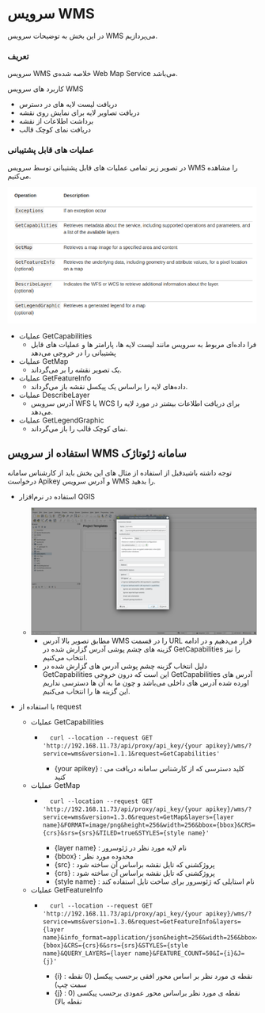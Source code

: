 # سرویس WMS
در این بخش به توضیحات سرویس WMS می‌پردازیم.

### تعریف
سرویس WMS خلاصه شده‌ی Web Map Service می‌باشد.

کاربرد های سرویس WMS

- دریافت لیست لایه های در دسترس
- دریافت تصاویر لایه برای نمایش روی نقشه
- برداشت اطلاعات از نقشه
- دریافت نمای کوچک قالب

### عملیات های قابل پشتیبانی
در تصویر زیر تمامی عملیات های قابل پشتیبانی توسط سرویس WMS را مشاهده می‌کنیم.

![WMS supported operations!](https://raw.githubusercontent.com/SaaFaa-company/geotajak3-documents/main/services/image/wms-oprations.png "WMS supported operations")

- عملیات GetCapabilities
  - فرا داده‌ای مربوط به سرویس مانند لیست لایه ها، پارامتر ها و عملیات های قابل پشتیبانی را در خروجی می‌دهد
- عملیات GetMap
  - یک تصویر نقشه را بر می‌گرداند.
- عملیات GetFeatureInfo
  - داده‌های لایه را براساس یک پیکسل نقشه باز می‌گرداند.
- عملیات DescribeLayer
  - آدرس سرویس WFS یا WCS برای دریافت اطلاعات بیشتر در مورد لایه را می‌دهد.
- عملیات GetLegendGraphic
  - نمای کوچک قالب را باز می‌گرداند.
  
## استفاده از سرویس WMS سامانه ژئوتاژک

توجه داشته باشیدقبل از استفاده از مثال های این بخش باید از کارشناس سامانه درخواست Apikey و آدرس سرویس WMS را بدهید.

- استفاده در نرم‌افزار QGIS
  - ![add WMS to qgis!](https://raw.githubusercontent.com/SaaFaa-company/geotajak3-documents/main/services/image/add-wms-qgis.png "add WMS to qgis")
    - مطابق تصویر بالا آدرس WMS را در قسمت URL قرار می‌دهیم و در ادامه گزینه های چشم پوشی آدرس گزارش شده در GetCapabilities را نیز انتخاب می‌کنیم.
    - دلیل انتخاب گزینه چشم پوشی آدرس های گزارش شده در GetCapabilities این است که درون خروجی GetCapabilities آدرس های اورده شده آدرس های داخلی می‌باشد و چون ما به آن ها دسترسی نداریم این گزینه ها را انتخاب می‌کنیم.
    
- با استفاده از request
  - عملیات GetCapabilities
    - ```
        curl --location --request GET 'http://192.168.11.73/api/proxy/api_key/{your apikey}/wms/?service=wms&version=1.1.1&request=GetCapabilities'
      ```
      - {your apikey} : کلید دسترسی که از کارشناس سامانه دریافت می کنید
  - عملیات GetMap
    - ```
        curl --location --request GET 'http://192.168.11.73/api/proxy/api_key/{your apikey}/wms/?service=wms&version=1.3.0&request=GetMap&layers={layer name}&FORMAT=image/png&height=256&width=256&bbox={bbox}&CRS={crs}&srs={srs}&TILED=true&STYLES={style name}'
      ```
      - {layer name} : نام لایه مورد نظر در ژئوسرور
      - {bbox} : محدوده مورد نظر
      - {src} : پروژکشنی که تایل نقشه براساس آن ساخته شود
      - {crs} : پروژکشنی که تایل نقشه براساس آن ساخته شود
      - {style name} : نام استایلی که ژئوسرور برای ساخت تایل استفاده کند
  - عملیات GetFeatureInfo
    - ```
        curl --location --request GET 'http://192.168.11.73/api/proxy/api_key/{your apikey}/wms/?service=wms&version=1.3.0&request=GetFeatureInfo&layers={layer name}&info_format=application/json&height=256&width=256&bbox={bbox}&CRS={crs}6&srs={srs}&STYLES={style name}&QUERY_LAYERS={layer name}&FEATURE_COUNT=50&I={i}&J={j}'
      ```
      - {i} : نقطه ی مورد نظر بر اساس محور افقی برحسب پیکسل (0 نقطه سمت چپ)
      - {j} : نقطه ی مورد نظر براساس محور عمودی برحسب پیکسی (0 نقطه بالا)